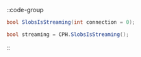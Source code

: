 ::code-group
  ```csharp [Method]
  bool SlobsIsStreaming(int connection = 0);
  ```
  ```csharp [Example]
  bool streaming = CPH.SlobsIsStreaming();
  ```
::